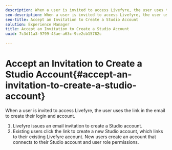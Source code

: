 ```yaml
---
description: When a user is invited to access Livefyre, the user uses the link in the email to create their login and account.
seo-description: When a user is invited to access Livefyre, the user uses the link in the email to create their login and account.
seo-title: Accept an Invitation to Create a Studio Account
solution: Experience Manager
title: Accept an Invitation to Create a Studio Account
uuid: 7c3d11a3-9799-43ae-a63c-9ce2cb15782c

---
```


# Accept an Invitation to Create a Studio Account{#accept-an-invitation-to-create-a-studio-account}

When a user is invited to access Livefyre, the user uses the link in the email to create their login and account.

1. Livefyre issues an email invitation to create a Studio account.
1. Existing users click the link to create a new Studio account, which links to their existing Livefyre account. New users create an account that connects to their Studio account and user role permissions.
